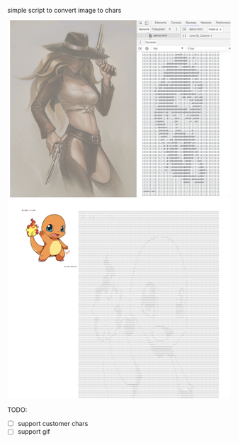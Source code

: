 simple script to convert image to chars

![](./art1.png)
![](./art2.png)

TODO:
- [ ] support customer chars
- [ ] support gif
